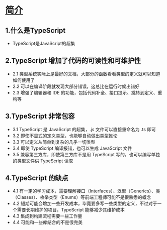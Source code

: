 # [简介](https://ts.xcatliu.com/introduction)

## 1.什么是TypeScript
  -  TypeScript是JavaScript的超集

## 2.TypeScript 增加了代码的可读性和可维护性
  -  2.1 类型系统实际上是最好的文档，大部分的函数看看类型的定义就可以知道如何使用了
  -  2.2 可以在编译阶段就发现大部分错误，这总比在运行时候出错好
  -  2.3 增强了编辑器和 IDE 的功能，包括代码补全、接口提示、跳转到定义、重构等

## 3.TypeScript 非常包容
  -  3.1 TypeScript 是 JavaScript 的超集，.js 文件可以直接重命名为 .ts 即可
  -  3.2 即使不显式的定义类型，也能够自动做出类型推论
  -  3.3 可以定义从简单到复杂的几乎一切类型
  -  3.4 即使 TypeScript 编译报错，也可以生成 JavaScript 文件
  -  3.5 兼容第三方库，即使第三方库不是用 TypeScript 写的，也可以编写单独的类型文件供 TypeScript 读取

## 4.TypeScript 的缺点
  -  4.1 有一定的学习成本，需要理解接口（Interfaces）、泛型（Generics）、类（Classes）、枚举类型（Enums）等前端工程师可能不是很熟悉的概念
  -  4.2 短期可能会增加一些开发成本，毕竟要多写一些类型的定义，不过对于一个需要长期维护的项目，TypeScript 能够减少其维护成本
  -  4.3 集成到构建流程需要一些工作量
  -  4.4 可能和一些库结合的不是很完美
